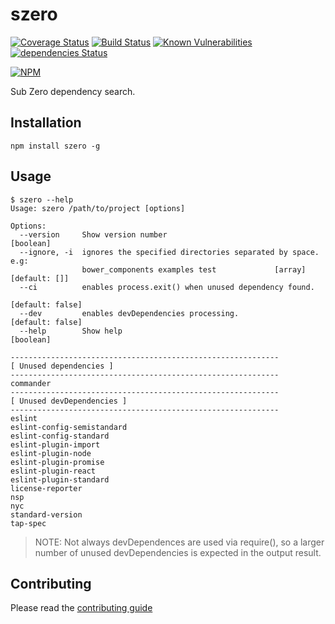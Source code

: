 # szero

[![Coverage Status](https://coveralls.io/repos/github/bucharest-gold/szero/badge.svg)](https://coveralls.io/github/bucharest-gold/szero)
[![Build Status](https://travis-ci.org/bucharest-gold/szero.svg?branch=master)](https://travis-ci.org/bucharest-gold/szero)
[![Known Vulnerabilities](https://snyk.io/test/npm/szero/badge.svg)](https://snyk.io/test/npm/szero)
[![dependencies Status](https://david-dm.org/bucharest-gold/szero/status.svg)](https://david-dm.org/bucharest-gold/szero)

[![NPM](https://nodei.co/npm/szero.png)](https://npmjs.org/package/szero)

Sub Zero dependency search.

## Installation

```
npm install szero -g
```

## Usage

```
$ szero --help
Usage: szero /path/to/project [options]

Options:
  --version     Show version number                                    [boolean]
  --ignore, -i  ignores the specified directories separated by space. e.g:
                bower_components examples test             [array] [default: []]
  --ci          enables process.exit() when unused dependency found.
                                                                [default: false]
  --dev         enables devDependencies processing.             [default: false]
  --help        Show help                                              [boolean]
```

```
------------------------------------------------------------
[ Unused dependencies ]
------------------------------------------------------------
commander
------------------------------------------------------------
[ Unused devDependencies ]
------------------------------------------------------------
eslint
eslint-config-semistandard
eslint-config-standard
eslint-plugin-import
eslint-plugin-node
eslint-plugin-promise
eslint-plugin-react
eslint-plugin-standard
license-reporter
nsp
nyc
standard-version
tap-spec
```

> NOTE: Not always devDependences are used via require(), so a larger number of unused devDependencies is expected in the output result.

## Contributing

Please read the [contributing guide](./CONTRIBUTING.md)
